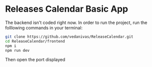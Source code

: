 # Releases Calendar Basic App

The backend isn't coded right now. In order to run the project, run the folllowing commands in your terminal:

```zsh
git clone https://github.com/vedanivas/ReleaseCalendar.git
cd ReleaseCalendar/frontend
npm i
npm run dev
```

Then open the port displayed